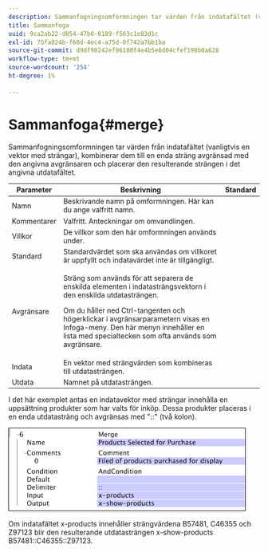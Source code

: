 ```yaml
---
description: Sammanfogningsomformningen tar värden från indatafältet (vanligtvis en vektor med strängar), kombinerar dem till en enda sträng avgränsad med den angivna avgränsaren och placerar den resulterande strängen i det angivna utdatafältet.
title: Sammanfoga
uuid: 9ca2ab22-d854-47b0-8189-f563c1e83d1c
exl-id: 75fa824b-f68d-4ec4-a75d-0f742a7bb1ba
source-git-commit: d9df90242ef96188f4e4b5e6d04cfef196b0a628
workflow-type: tm+mt
source-wordcount: '254'
ht-degree: 1%

---
```


# Sammanfoga{#merge}

Sammanfogningsomformningen tar värden från indatafältet (vanligtvis en vektor med strängar), kombinerar dem till en enda sträng avgränsad med den angivna avgränsaren och placerar den resulterande strängen i det angivna utdatafältet.

<table id="table_2458E008C9A14B31A774E6819D07E9BE"> 
 <thead> 
  <tr> 
   <th colname="col1" class="entry"> Parameter </th> 
   <th colname="col2" class="entry"> Beskrivning </th> 
   <th colname="col3" class="entry"> Standard </th> 
  </tr> 
 </thead>
 <tbody> 
  <tr> 
   <td colname="col1"> Namn </td> 
   <td colname="col2"> Beskrivande namn på omformningen. Här kan du ange valfritt namn. </td> 
   <td colname="col3"></td> 
  </tr> 
  <tr> 
   <td colname="col1"> Kommentarer </td> 
   <td colname="col2"> Valfritt. Anteckningar om omvandlingen. </td> 
   <td colname="col3"></td> 
  </tr> 
  <tr> 
   <td colname="col1"> Villkor </td> 
   <td colname="col2"> De villkor som den här omformningen används under. </td> 
   <td colname="col3"></td> 
  </tr> 
  <tr> 
   <td colname="col1"> Standard </td> 
   <td colname="col2"> Standardvärdet som ska användas om villkoret är uppfyllt och indatavärdet inte är tillgängligt. </td> 
   <td colname="col3"></td> 
  </tr> 
  <tr> 
   <td colname="col1"> Avgränsare </td> 
   <td colname="col2"> <p>Sträng som används för att separera de enskilda elementen i indatasträngsvektorn i den enskilda utdatasträngen. </p> <p> Om du håller ned Ctrl-tangenten och högerklickar i avgränsarparametern visas en <span class="wintitle"> Infoga</span>-meny. Den här menyn innehåller en lista med specialtecken som ofta används som avgränsare. </p> </td> 
   <td colname="col3"></td> 
  </tr> 
  <tr> 
   <td colname="col1"> Indata </td> 
   <td colname="col2"> En vektor med strängvärden som kombineras till utdatasträngen. </td> 
   <td colname="col3"></td> 
  </tr> 
  <tr> 
   <td colname="col1"> Utdata </td> 
   <td colname="col2"> Namnet på utdatasträngen. </td> 
   <td colname="col3"></td> 
  </tr> 
 </tbody> 
</table>

I det här exemplet antas en indatavektor med strängar innehålla en uppsättning produkter som har valts för inköp. Dessa produkter placeras i en enda utdatasträng och avgränsas med &quot;::&quot; (två kolon).

![](assets/cfg_TransformationType_Merge.png)

Om indatafältet x-products innehåller strängvärdena B57481, C46355 och Z97123 blir den resulterande utdatasträngen x-show-products B57481::C46355::Z97123.

